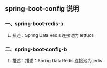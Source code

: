 ## spring-boot-config 说明

### 一、spring-boot-redis-a

1. 描述：Spring Data Redis,连接池为 lettuce

### 二、spring-boot-config-b

1. 描述：描述：Spring Data Redis,连接池为 jedis
